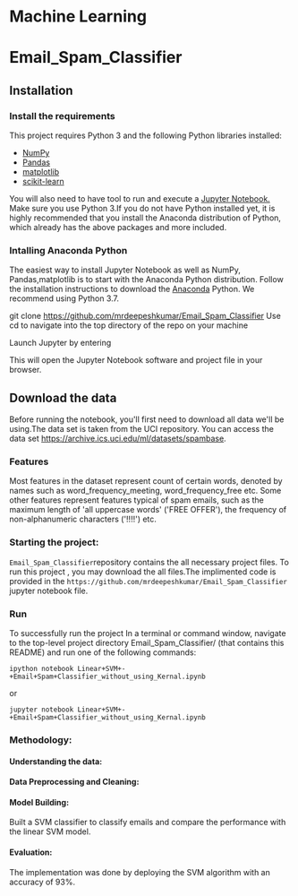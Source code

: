 # Machine Learning
# Email_Spam_Classifier 
## Installation
### Install the requirements 
This project requires Python 3 and the following Python libraries installed:

* [NumPy](http://www.numpy.org/) 
* [Pandas](http://pandas.pydata.org/)
* [matplotlib](http://matplotlib.org/)
* [scikit-learn](http://scikit-learn.org/stable/)

You will also need to have tool to run and execute a [Jupyter Notebook.](http://ipython.org/index.html)
Make sure you use Python 3.If you do not have Python installed yet, it is highly recommended that you install the Anaconda distribution of Python, which already has the above packages and more included.

### Intalling Anaconda Python
The easiest way to install Jupyter Notebook as well as NumPy, Pandas,matplotlib is to start with the Anaconda Python distribution.
Follow the installation instructions to download the [Anaconda](https://www.anaconda.com/distribution/) Python. We recommend using Python 3.7.

git clone https://github.com/mrdeepeshkumar/Email_Spam_Classifier Use cd to navigate into the top directory of the repo on your machine

Launch Jupyter by entering

This will open the Jupyter Notebook software and project file in your browser. 
## Download the data 
Before running the notebook, you'll first need to download all data we'll be using.The data set is taken from the UCI repository. You can access the data set https://archive.ics.uci.edu/ml/datasets/spambase.

### Features

Most features in the dataset represent count of certain words, denoted by names such as word_frequency_meeting, word_frequency_free etc. Some other features represent features typical of spam emails, such as the maximum length of 'all uppercase words' ('FREE OFFER'), the frequency of non-alphanumeric characters ('!!!!') etc.


### Starting the project:
`Email_Spam_Classifier`repository contains the all necessary project files. To run this project , you may download the all files.The implimented code is provided in the `https://github.com/mrdeepeshkumar/Email_Spam_Classifier` jupyter notebook file.

### Run
To successfully run the project In a terminal or command window, navigate to the top-level project directory Email_Spam_Classifier/ (that contains this README) and run one of the following commands:
     
    ipython notebook Linear+SVM+-+Email+Spam+Classifier_without_using_Kernal.ipynb
  or
    
    jupyter notebook Linear+SVM+-+Email+Spam+Classifier_without_using_Kernal.ipynb
    
### Methodology:
#### Understanding the data: 
#### Data Preprocessing and Cleaning:
#### Model Building:
Built a SVM classifier to classify emails and compare the performance with the linear SVM model.
#### Evaluation:
  The implementation was done by deploying the SVM algorithm with an accuracy of 93%.



